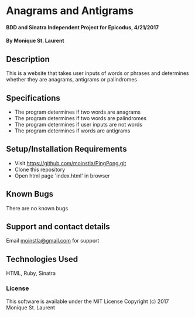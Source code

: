 # Anagrams and Antigrams

#### BDD and Sinatra Independent Project for Epicodus, 4/21/2017

#### By Monique St. Laurent

## Description

This is a website that takes user inputs of words or phrases and determines whether they are anagrams, antigrams or palindromes

## Specifications

* The program determines if two words are anagrams
* The program determines if two words are palindromes
* The program determines if user inputs are not words
* The program determines if words are antigrams


## Setup/Installation Requirements

* Visit https://github.com/moinstla/PingPong.git
* Clone this repository
* Open html page 'index.html' in browser

## Known Bugs

There are no known bugs

## Support and contact details

Email moinstla@gmail.com for support


## Technologies Used

HTML, Ruby, Sinatra

### License

This software is available under the MIT License Copyright (c) 2017 Monique St. Laurent
